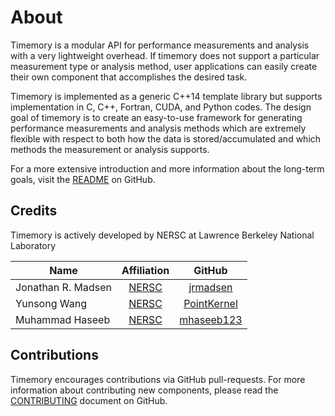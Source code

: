 # About

Timemory is a modular API for performance measurements and analysis with a very lightweight overhead.
If timemory does not support a particular measurement type or analysis method, user applications
can easily create their own component that accomplishes the desired task.

Timemory is implemented as a generic C++14 template library but supports implementation
in C, C++, Fortran, CUDA, and Python codes.
The design goal of timemory is to create an easy-to-use framework for generating
performance measurements and analysis methods which are extremely flexible
with respect to both how the data is stored/accumulated and which methods the measurement
or analysis supports. 

For a more extensive introduction and more information about the long-term goals, visit the
[README](https://github.com/NERSC/timemory/blob/develop/README.md) on GitHub.

## Credits

Timemory is actively developed by NERSC at Lawrence Berkeley National Laboratory

| Name               |                                        Affiliation                                        |                    GitHub                     |
| ------------------ | :---------------------------------------------------------------------------------------: | :-------------------------------------------: |
| Jonathan R. Madsen | [NERSC](https://www.nersc.gov/about/nersc-staff/application-performance/jonathan-madsen/) |    [jrmadsen](https://github.com/jrmadsen)    |
| Yunsong Wang       |       [NERSC](https://www.nersc.gov/about/nersc-staff/nesap-postdocs/yunsong-wang/)       | [PointKernel](https://github.com/PointKernel) |
| Muhammad Haseeb       |       [NERSC](https://sites.google.com/a/fiu.edu/mhaseeb/)       | [mhaseeb123](https://github.com/mhaseeb123) |

## Contributions

Timemory encourages contributions via GitHub pull-requests. 
For more information about contributing new components, please read the
[CONTRIBUTING](https://github.com/NERSC/timemory/blob/develop/CONTRIBUTING.md) 
document on GitHub.
